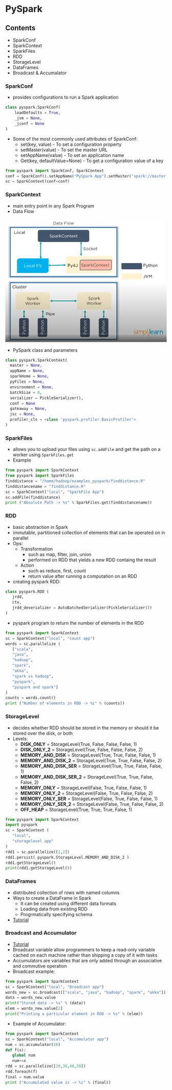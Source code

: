 # PySpark

## Contents
- SparkConf
- SparkContext
- SparkFiles
- RDD
- StorageLevel
- DataFrames
- Broadcast & Accumalator
  
### SparkConf
- provides configurations to run a Spark application
```python
class pyspark.SparkConf(
    loadDefaults = True,
    _jvm = None,
    _jconf = None
)
```
- Some of the most commonly used attributes of SparkConf:
  - set(key, value) - To set a configuration property
  - setMaster(value) - To set the master URL
  - setAppName(value) - To set an application name
  - Get(key, defaultValue=None) - To get a configuration value of a key
```py
from pyspark import SparkConf, SparkContext
conf = SparkConf().setAppName("PySpark App").setMaster("spark://master:7077")
sc = SparkContext(conf=conf)
```

### SparkContext
- main entry point in any Spark Program
- Data Flow
  
![Data Flow](img/sparkcontext.png)

- PySpark class and parameters
```py
class pyspark.SparkContext(
  master = None,
  appName = None,
  sparkHome = None,
  pyFiles = None,
  environment = None,
  batchSize = 0,
  serializer = PickleSerializer(),
  conf = None
  gateaway = None,
  jsc = None,
  profiler_cls = <class 'pyspark.profiler.BasicProfiler'>
)
```

### SparkFiles
- allows you to upload your files using ```sc.addFile``` and get the path on a worker using ```SparkFiles.get```
- Example
```py
from pyspark import SparkContext
from pyspark import SparkFiles
finddistance = "/home/hadoop/examples_pyspark/finddistance.R"
finddistancename = "finddistance.R"
sc = SparkContext("local", "SparkFile App")
sc.addFile(finddistance)
print ("Absolute Path -> %s" % SparkFiles.get(finddistancename))
```


### RDD
- basic abstraction in Spark
- immutable, partitioned collection of elements that can be operated on in parallel
- Ops:
    - Transformation
      - such as map, filter, join, union
      - performed on RDD that yields a new RDD containg the result
    - Action
      - such as reduce, first, count
      - return value after running a computation on an RDD
- creating pyspark RDD:
```py
class pyspark.RDD (
   jrdd, 
   ctx, 
   jrdd_deserializer = AutoBatchedSerializer(PickleSerializer())
)
```
- pyspark program to return the number of elements in the RDD
```py
from pyspark import SparkContext
sc = SparkContext("local", "count app")
words = sc.parallelize (
   ["scala", 
   "java", 
   "hadoop", 
   "spark", 
   "akka",
   "spark vs hadoop", 
   "pyspark",
   "pyspark and spark"]
)
counts = words.count()
print ("Number of elements in RDD -> %i" % (counts))
```

### StorageLevel
- decides whether RDD should be stored in the memory or should it be stored over the disk, or both
- Levels:
  - **DISK_ONLY** = StorageLevel(True, False, False, False, 1)
  - **DISK_ONLY_2** = StorageLevel(True, False, False, False, 2)
  - **MEMORY_AND_DISK** = StorageLevel(True, True, False, False, 1)
  - **MEMORY_AND_DISK_2** = StorageLevel(True, True, False, False, 2)
  - **MEMORY_AND_DISK_SER** = StorageLevel(True, True, False, False, 1)
  - **MEMORY_AND_DISK_SER_2** = StorageLevel(True, True, False, False, 2)
  - **MEMORY_ONLY** = StorageLevel(False, True, False, False, 1)
  - **MEMORY_ONLY_2** = StorageLevel(False, True, False, False, 2)
  - **MEMORY_ONLY_SER** = StorageLevel(False, True, False, False, 1)
  - **MEMORY_ONLY_SER_2** = StorageLevel(False, True, False, False, 2)
  - **OFF_HEAP** = StorageLevel(True, True, True, False, 1)
```py
from pyspark import SparkContext
import pyspark
sc = SparkContext (
   "local", 
   "storagelevel app"
)
rdd1 = sc.parallelize([1,2])
rdd1.persist( pyspark.StorageLevel.MEMORY_AND_DISK_2 )
rdd1.getStorageLevel()
print(rdd1.getStorageLevel())
```

### DataFrames
- distributed collection of rows with named columns
- Ways to create a DataFrame in Spark
  - It can be created using different data formats
  - Loading data from existing RDD
  - Progrmatically specifying schema
- [Tutorial](https://towardsdatascience.com/the-most-complete-guide-to-pyspark-dataframes-2702c343b2e8)

### Broadcast and Accumulator
- [Tutorial](https://www.tutorialspoint.com/pyspark/pyspark_broadcast_and_accumulator.htm)
- Broadcast variable allow programmers to keep a read-only variable cached on each machine rather than shipping a copy of it with tasks
- Accumulators are variables that are only added through an associative and commutive operation
- Broadcast example:
```py
from pyspark import SparkContext 
sc = SparkContext("local", "Broadcast app") 
words_new = sc.broadcast(["scala", "java", "hadoop", "spark", "akka"]) 
data = words_new.value 
print("Stored data -> %s" % (data)) 
elem = words_new.value[2] 
print("Printing a particular element in RDD -> %s" % (elem))
```
- Example of Accumulator:
```py
from pyspark import SparkContext 
sc = SparkContext("local", "Accumulator app") 
num = sc.accumulator(10) 
def f(x): 
   global num 
   num+=x 
rdd = sc.parallelize([20,30,40,50]) 
rdd.foreach(f) 
final = num.value 
print ("Accumulated value is -> %i" % (final))
```